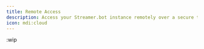 ```yaml
---
title: Remote Access
description: Access your Streamer.bot instance remotely over a secure tunnel
icon: mdi:cloud
---
```


:wip